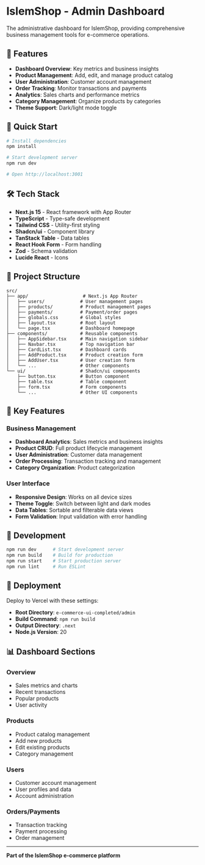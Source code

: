 # IslemShop - Admin Dashboard

The administrative dashboard for IslemShop, providing comprehensive business management tools for e-commerce operations.

## 🏢 Features

- **Dashboard Overview**: Key metrics and business insights
- **Product Management**: Add, edit, and manage product catalog
- **User Administration**: Customer account management
- **Order Tracking**: Monitor transactions and payments
- **Analytics**: Sales charts and performance metrics
- **Category Management**: Organize products by categories
- **Theme Support**: Dark/light mode toggle

## 🚀 Quick Start

```bash
# Install dependencies
npm install

# Start development server
npm run dev

# Open http://localhost:3001
```

## 🛠️ Tech Stack

- **Next.js 15** - React framework with App Router
- **TypeScript** - Type-safe development
- **Tailwind CSS** - Utility-first styling
- **Shadcn/ui** - Component library
- **TanStack Table** - Data tables
- **React Hook Form** - Form handling
- **Zod** - Schema validation
- **Lucide React** - Icons

## 📁 Project Structure

```
src/
├── app/                    # Next.js App Router
│   ├── users/             # User management pages
│   ├── products/          # Product management pages
│   ├── payments/          # Payment/order pages
│   ├── globals.css        # Global styles
│   ├── layout.tsx         # Root layout
│   └── page.tsx           # Dashboard homepage
├── components/            # Reusable components
│   ├── AppSidebar.tsx     # Main navigation sidebar
│   ├── Navbar.tsx         # Top navigation bar
│   ├── CardList.tsx       # Dashboard cards
│   ├── AddProduct.tsx     # Product creation form
│   ├── AddUser.tsx        # User creation form
│   └── ...                # Other components
└── ui/                    # Shadcn/ui components
    ├── button.tsx         # Button component
    ├── table.tsx          # Table component
    ├── form.tsx           # Form components
    └── ...                # Other UI components
```

## 🎯 Key Features

### Business Management
- **Dashboard Analytics**: Sales metrics and business insights
- **Product CRUD**: Full product lifecycle management
- **User Administration**: Customer data management
- **Order Processing**: Transaction tracking and management
- **Category Organization**: Product categorization

### User Interface
- **Responsive Design**: Works on all device sizes
- **Theme Toggle**: Switch between light and dark modes
- **Data Tables**: Sortable and filterable data views
- **Form Validation**: Input validation with error handling

## 🔧 Development

```bash
npm run dev      # Start development server
npm run build    # Build for production
npm run start    # Start production server
npm run lint     # Run ESLint
```

## 🚀 Deployment

Deploy to Vercel with these settings:
- **Root Directory**: `e-commerce-ui-completed/admin`
- **Build Command**: `npm run build`
- **Output Directory**: `.next`
- **Node.js Version**: 20

## 📊 Dashboard Sections

### Overview
- Sales metrics and charts
- Recent transactions
- Popular products
- User activity

### Products
- Product catalog management
- Add new products
- Edit existing products
- Category management

### Users
- Customer account management
- User profiles and data
- Account administration

### Orders/Payments
- Transaction tracking
- Payment processing
- Order management

---

**Part of the IslemShop e-commerce platform**
